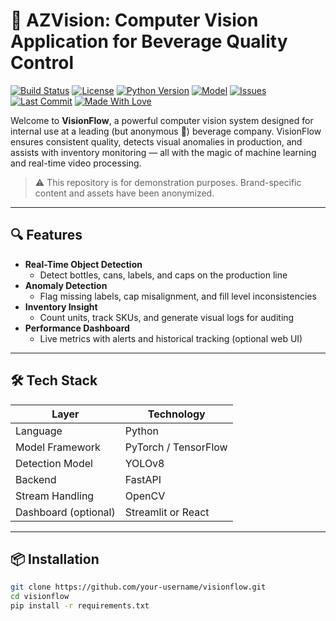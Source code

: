 # 🌵 AZVision: Computer Vision Application for Beverage Quality Control

[![Build Status](https://img.shields.io/github/actions/workflow/status/your-username/visionflow/ci.yml?branch=main)](https://github.com/your-username/visionflow/actions)
[![License](https://img.shields.io/github/license/your-username/visionflow)](LICENSE)
[![Python Version](https://img.shields.io/badge/python-3.9%2B-blue.svg)](https://www.python.org/downloads/)
[![Model](https://img.shields.io/badge/model-YOLOv8-brightgreen)](https://github.com/ultralytics/ultralytics)
[![Issues](https://img.shields.io/github/issues/your-username/visionflow)](https://github.com/your-username/visionflow/issues)
[![Last Commit](https://img.shields.io/github/last-commit/your-username/visionflow)](https://github.com/your-username/visionflow/commits/main)
[![Made With Love](https://img.shields.io/badge/Made%20with-%F0%9F%92%96-red.svg)](#)

Welcome to **VisionFlow**, a powerful computer vision system designed for internal use at a leading (but anonymous 👀) beverage company. VisionFlow ensures consistent quality, detects visual anomalies in production, and assists with inventory monitoring — all with the magic of machine learning and real-time video processing.

> ⚠️ This repository is for demonstration purposes. Brand-specific content and assets have been anonymized.

---

## 🔍 Features

- **Real-Time Object Detection**
  - Detect bottles, cans, labels, and caps on the production line
- **Anomaly Detection**
  - Flag missing labels, cap misalignment, and fill level inconsistencies
- **Inventory Insight**
  - Count units, track SKUs, and generate visual logs for auditing
- **Performance Dashboard**
  - Live metrics with alerts and historical tracking (optional web UI)

---

## 🛠️ Tech Stack

| Layer                | Technology           |
| -------------------- | -------------------- |
| Language             | Python               |
| Model Framework      | PyTorch / TensorFlow |
| Detection Model      | YOLOv8               |
| Backend              | FastAPI              |
| Stream Handling      | OpenCV               |
| Dashboard (optional) | Streamlit or React   |

---

## 📦 Installation

```bash
git clone https://github.com/your-username/visionflow.git
cd visionflow
pip install -r requirements.txt
```
